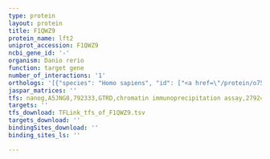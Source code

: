 ```yaml
---
type: protein
layout: protein
title: F1QWZ9
protein_name: lft2
uniprot_accession: F1QWZ9
ncbi_gene_id: '-'
organism: Danio rerio
function: target gene
number_of_interactions: '1'
orthologs: '[{"species": "Homo sapiens", "id": ["<a href=\"/protein/o75610\">O75610</a>", "<a href=\"/protein/o00292\">O00292</a>"]}, {"species": "Mus musculus", "id": ["<a href=\"/protein/p57785\">P57785</a>", "<a href=\"/protein/q64280\">Q64280</a>"]}, {"species": "Rattus norvegicus", "id": ["<a href=\"/protein/a0a0g2jzn0\">A0A0G2JZN0</a>", "<a href=\"/protein/d4a670\">D4A670</a>"]}]'
jaspar_matrices: ''
tfs: nanog,A5JNG8,792333,GTRD,chromatin immunoprecipitation assay,27924024%5Buid%5D,No
targets: ''
tfs_download: TFLink_tfs_of_F1QWZ9.tsv
targets_download: ''
bindingSites_download: ''
binding_sites_ls: ''

---
```

